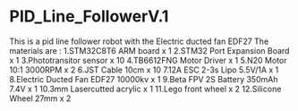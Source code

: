 # PID_Line_FollowerV.1
This is a pid line follower robot with the Electric ducted fan EDF27
The materials are :
1.STM32C8T6 ARM board x 1
2.STM32 Port Expansion Board x 1
3.Phototransitor sensor x 10
4.TB6612FNG Motor Driver x 1
5.N20 Motor 10:1 3000RPM x 2
6.JST Cable 10cm x 10
7.12A ESC 2-3s Lipo 5.5V/1A x 1
8.Electric Ducted Fan EDF27 10000kv x 1
9.Beta FPV 2S Battery 350mAh 7.4V x 1
10.3mm Lasercutted acrylic x 1 
11.Lego front wheel x 2
12.Silicone Wheel 27mm x 2 
